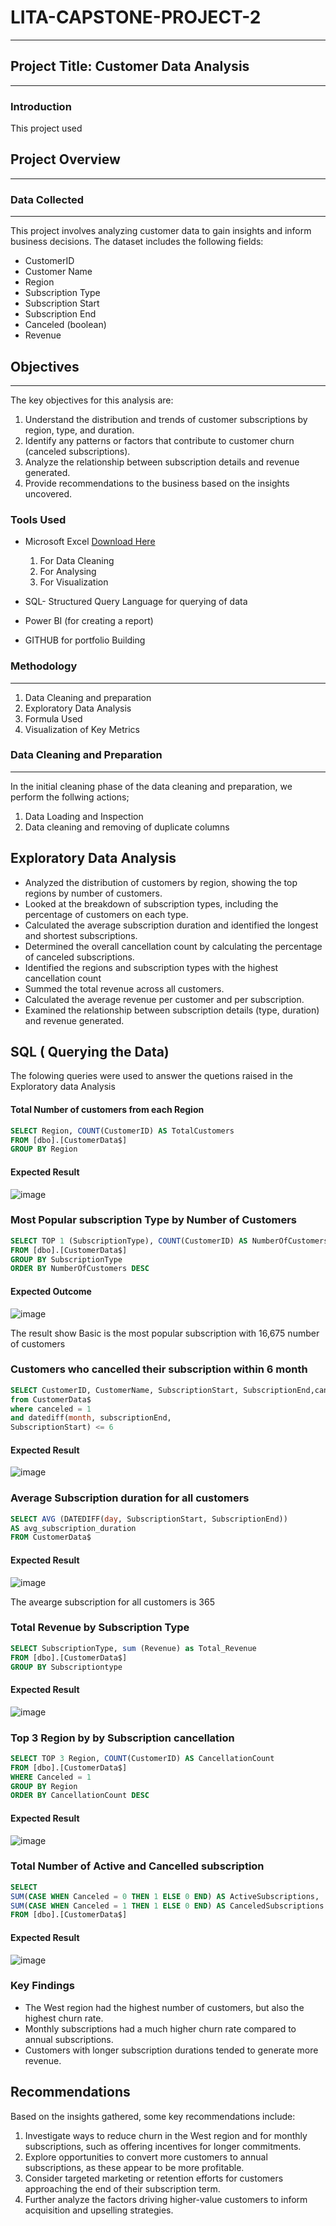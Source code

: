# LITA-CAPSTONE-PROJECT-2 
---
## Project Title: Customer Data Analysis
---
### Introduction
This project used 

## Project Overview
---

### Data Collected
---
This project involves analyzing customer data to gain insights and inform business decisions. The dataset includes the following fields:

- CustomerID
- Customer Name
- Region 
- Subscription Type
- Subscription Start
- Subscription End
- Canceled (boolean)
- Revenue

## Objectives
---
The key objectives for this analysis are:
1. Understand the distribution and trends of customer subscriptions by region, type, and duration.
2. Identify any patterns or factors that contribute to customer churn (canceled subscriptions).
3. Analyze the relationship between subscription details and revenue generated.
4. Provide recommendations to the business based on the insights uncovered.

### Tools Used
- Microsoft Excel [Download Here](https://www.microsoft.com)
  1. For Data Cleaning
  2. For Analysing
  3. For Visualization
     
- SQL- Structured Query Language for querying of data
- Power BI (for creating a report)
- GITHUB for portfolio Building

### Methodology
---
  1. Data Cleaning and preparation
  2. Exploratory Data Analysis
  3. Formula Used
  4. Visualization of Key Metrics
     
### Data Cleaning and Preparation
---
In the initial cleaning phase of the data cleaning and preparation, we perform the follwing actions;
 1. Data Loading and Inspection
 2. Data cleaning and removing of duplicate columns

## Exploratory Data Analysis
* Analyzed the distribution of customers by region, showing the top regions by number of customers.
* Looked at the breakdown of subscription types, including the percentage of customers on each type.
* Calculated the average subscription duration and identified the longest and shortest subscriptions.
* Determined the overall cancellation count by calculating the percentage of canceled subscriptions.
* Identified the regions and subscription types with the highest cancellation count
* Summed the total revenue across all customers.
* Calculated the average revenue per customer and per subscription.
* Examined the relationship between subscription details (type, duration) and revenue generated.


## SQL ( Querying the Data)
The folowing queries were used to answer the quetions raised in the Exploratory data Analysis
#### Total Number of customers from each Region

```SQL
SELECT Region, COUNT(CustomerID) AS TotalCustomers
FROM [dbo].[CustomerData$]
GROUP BY Region
```
#### Expected Result
![image](https://github.com/user-attachments/assets/add63e4c-2ca3-487c-82b2-74e1a1f05760)

### Most Popular subscription Type by Number of Customers
```SQL
SELECT TOP 1 (SubscriptionType), COUNT(CustomerID) AS NumberOfCustomers
FROM [dbo].[CustomerData$]
GROUP BY SubscriptionType
ORDER BY NumberOfCustomers DESC
```
#### Expected  Outcome
![image](https://github.com/user-attachments/assets/aae0b857-c7cd-4ae3-8208-42e1afb33c7e)

The result show Basic is the most popular subscription with 16,675 number of customers


### Customers who cancelled their subscription within 6 month
```SQL
SELECT CustomerID, CustomerName, SubscriptionStart, SubscriptionEnd,canceled
from CustomerData$
where canceled = 1
and datediff(month, subscriptionEnd,
SubscriptionStart) <= 6
```
#### Expected Result
![image](https://github.com/user-attachments/assets/cf70dd06-304d-4146-ade3-cee5e4f6948e)


### Average Subscription duration for all customers
```SQL
SELECT AVG (DATEDIFF(day, SubscriptionStart, SubscriptionEnd)) 
AS avg_subscription_duration
FROM CustomerData$
```
#### Expected Result
![image](https://github.com/user-attachments/assets/8ba52aa9-1941-4e1e-a095-a31814ce776b)

The avearge subscription for all customers is 365

### Total Revenue by Subscription Type
```SQL
SELECT SubscriptionType, sum (Revenue) as Total_Revenue
FROM [dbo].[CustomerData$]
GROUP BY Subscriptiontype
```

#### Expected Result
![image](https://github.com/user-attachments/assets/6bd38d52-041b-44a0-a960-df22c4968dc2)


### Top 3 Region by by Subscription cancellation
```SQL
SELECT TOP 3 Region, COUNT(CustomerID) AS CancellationCount
FROM [dbo].[CustomerData$]
WHERE Canceled = 1
GROUP BY Region
ORDER BY CancellationCount DESC
```

#### Expected Result
![image](https://github.com/user-attachments/assets/63098048-c687-417a-9fe7-2a8a5a3cd5a5)


### Total Number of Active and Cancelled subscription
```SQL
SELECT
SUM(CASE WHEN Canceled = 0 THEN 1 ELSE 0 END) AS ActiveSubscriptions,
SUM(CASE WHEN Canceled = 1 THEN 1 ELSE 0 END) AS CanceledSubscriptions
FROM [dbo].[CustomerData$]
```

#### Expected Result
![image](https://github.com/user-attachments/assets/1faa229a-cf94-4ac1-bb2a-39311679f37a)








### Key Findings
* The West region had the highest number of customers, but also the highest churn rate.
* Monthly subscriptions had a much higher churn rate compared to annual subscriptions.
* Customers with longer subscription durations tended to generate more revenue.

## Recommendations
Based on the insights gathered, some key recommendations include:

1. Investigate ways to reduce churn in the West region and for monthly subscriptions, such as offering incentives for longer commitments.
2. Explore opportunities to convert more customers to annual subscriptions, as these appear to be more profitable.
3. Consider targeted marketing or retention efforts for customers approaching the end of their subscription term.
4. Further analyze the factors driving higher-value customers to inform acquisition and upselling strategies.
